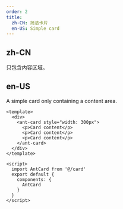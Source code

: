 ```yaml
---
order: 2
title:
  zh-CN: 简洁卡片
  en-US: Simple card
---
```


## zh-CN

只包含内容区域。

## en-US

A simple card only containing a content area.

````vue
<template>
  <div>
    <ant-card style="width: 300px">
      <p>Card content</p>
      <p>Card content</p>
      <p>Card content</p>
    </ant-card>
  </div>
</template>

<script>
  import AntCard from '@/card'
  export default {
    components: {
      AntCard
    }
  }
</script>
````
